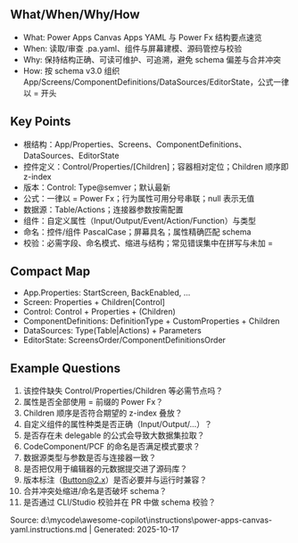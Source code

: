 ## What/When/Why/How
- What: Power Apps Canvas Apps YAML 与 Power Fx 结构要点速览
- When: 读取/审查 .pa.yaml、组件与屏幕建模、源码管控与校验
- Why: 保持结构正确、可读可维护、可追溯，避免 schema 偏差与合并冲突
- How: 按 schema v3.0 组织 App/Screens/ComponentDefinitions/DataSources/EditorState，公式一律以 = 开头

## Key Points
- 根结构：App/Properties、Screens、ComponentDefinitions、DataSources、EditorState
- 控件定义：Control/Properties/[Children]；容器相对定位；Children 顺序即 z-index
- 版本：Control: Type@semver；默认最新
- 公式：一律以 = Power Fx；行为属性可用分号串联；null 表示无值
- 数据源：Table/Actions；连接器参数按需配置
- 组件：自定义属性（Input/Output/Event/Action/Function）与类型
- 命名：控件/组件 PascalCase；屏幕具名；属性精确匹配 schema
- 校验：必需字段、命名模式、缩进与结构；常见错误集中在拼写与未加 =

## Compact Map
- App.Properties: StartScreen, BackEnabled, ...
- Screen: Properties + Children[Control]
- Control: Control + Properties + (Children)
- ComponentDefinitions: DefinitionType + CustomProperties + Children
- DataSources: Type(Table|Actions) + Parameters
- EditorState: ScreensOrder/ComponentDefinitionsOrder

## Example Questions
1) 该控件缺失 Control/Properties/Children 等必需节点吗？
2) 属性是否全部使用 = 前缀的 Power Fx？
3) Children 顺序是否符合期望的 z-index 叠放？
4) 自定义组件的属性种类是否正确（Input/Output/...）？
5) 是否存在未 delegable 的公式会导致大数据集拉取？
6) CodeComponent/PCF 的命名是否满足模式要求？
7) 数据源类型与参数是否与连接器一致？
8) 是否把仅用于编辑器的元数据提交进了源码库？
9) 版本标注（Button@2.x）是否必要并与运行时兼容？
10) 合并冲突处缩进/命名是否破坏 schema？
11) 是否通过 CLI/Studio 校验并在 PR 中做 schema 校验？

Source: d:\mycode\awesome-copilot\instructions\power-apps-canvas-yaml.instructions.md | Generated: 2025-10-17
